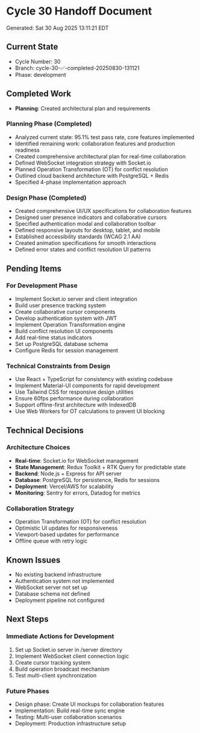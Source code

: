 # Cycle 30 Handoff Document

Generated: Sat 30 Aug 2025 13:11:21 EDT

## Current State
- Cycle Number: 30
- Branch: cycle-30-✅-completed-20250830-131121
- Phase: development

## Completed Work
<!-- Updated by each agent as they complete their phase -->
- **Planning**: Created architectural plan and requirements
### Planning Phase (Completed)
- Analyzed current state: 95.1% test pass rate, core features implemented
- Identified remaining work: collaboration features and production readiness
- Created comprehensive architectural plan for real-time collaboration
- Defined WebSocket integration strategy with Socket.io
- Planned Operation Transformation (OT) for conflict resolution
- Outlined cloud backend architecture with PostgreSQL + Redis
- Specified 4-phase implementation approach

### Design Phase (Completed)
- Created comprehensive UI/UX specifications for collaboration features
- Designed user presence indicators and collaborative cursors
- Specified authentication modal and collaboration toolbar
- Defined responsive layouts for desktop, tablet, and mobile
- Established accessibility standards (WCAG 2.1 AA)
- Created animation specifications for smooth interactions
- Defined error states and conflict resolution UI patterns

## Pending Items
<!-- Items that need attention in the next phase or cycle -->
### For Development Phase
- Implement Socket.io server and client integration
- Build user presence tracking system
- Create collaborative cursor components
- Develop authentication system with JWT
- Implement Operation Transformation engine
- Build conflict resolution UI components
- Add real-time status indicators
- Set up PostgreSQL database schema
- Configure Redis for session management

### Technical Constraints from Design
- Use React + TypeScript for consistency with existing codebase
- Implement Material-UI components for rapid development
- Use Tailwind CSS for responsive design utilities
- Ensure 60fps performance during collaboration
- Support offline-first architecture with IndexedDB
- Use Web Workers for OT calculations to prevent UI blocking

## Technical Decisions
<!-- Important technical decisions made during this cycle -->
### Architecture Choices
- **Real-time**: Socket.io for WebSocket management
- **State Management**: Redux Toolkit + RTK Query for predictable state
- **Backend**: Node.js + Express for API server
- **Database**: PostgreSQL for persistence, Redis for sessions
- **Deployment**: Vercel/AWS for scalability
- **Monitoring**: Sentry for errors, Datadog for metrics

### Collaboration Strategy
- Operation Transformation (OT) for conflict resolution
- Optimistic UI updates for responsiveness
- Viewport-based updates for performance
- Offline queue with retry logic

## Known Issues
<!-- Issues discovered but not yet resolved -->
- No existing backend infrastructure
- Authentication system not implemented
- WebSocket server not set up
- Database schema not defined
- Deployment pipeline not configured

## Next Steps
<!-- Clear action items for the next agent/cycle -->
### Immediate Actions for Development
1. Set up Socket.io server in /server directory
2. Implement WebSocket client connection logic
3. Create cursor tracking system
4. Build operation broadcast mechanism
5. Test multi-client synchronization

### Future Phases
- Design phase: Create UI mockups for collaboration features
- Implementation: Build real-time sync engine
- Testing: Multi-user collaboration scenarios
- Deployment: Production infrastructure setup

